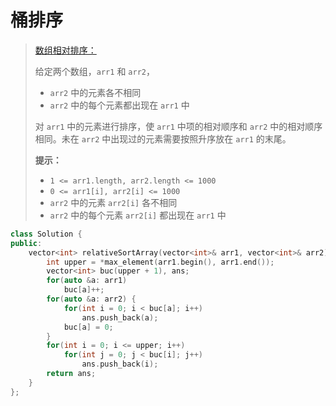 # 桶排序

> [数组相对排序：](https://leetcode.cn/problems/0H97ZC/description/?envType=study-plan&id=lcof-ii&plan=lcof&plan_progress=j8nuzct)
> 
> 给定两个数组，`arr1` 和 `arr2`，
> 
> - `arr2` 中的元素各不相同
> - `arr2` 中的每个元素都出现在 `arr1` 中
> 
> 对 `arr1` 中的元素进行排序，使 `arr1` 中项的相对顺序和 `arr2` 中的相对顺序相同。未在 `arr2` 中出现过的元素需要按照升序放在 `arr1` 的末尾。
> 
> **提示：**
> 
> - `1 <= arr1.length, arr2.length <= 1000`
> - `0 <= arr1[i], arr2[i] <= 1000`
> - `arr2` 中的元素 `arr2[i]` 各不相同
> - `arr2` 中的每个元素 `arr2[i]` 都出现在 `arr1` 中

```cpp
class Solution {
public:
    vector<int> relativeSortArray(vector<int>& arr1, vector<int>& arr2) {
        int upper = *max_element(arr1.begin(), arr1.end());
        vector<int> buc(upper + 1), ans;
        for(auto &a: arr1)
            buc[a]++;
        for(auto &a: arr2) {
            for(int i = 0; i < buc[a]; i++)
                ans.push_back(a);
            buc[a] = 0;
        }
        for(int i = 0; i <= upper; i++)
            for(int j = 0; j < buc[i]; j++)
                ans.push_back(i);
        return ans;
    }
};
```




